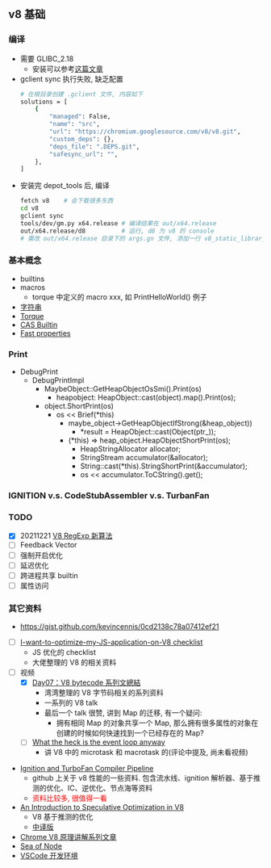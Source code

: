 ## v8 基础

### 编译
* 需要 GLIBC_2.18
    * 安装可以参考[这篇文章](https://blog.csdn.net/qq_39295044/article/details/86685789)
* gclient sync 执行失败, 缺乏配置
    ```bash
    # 在根目录创建 .gclient 文件, 内容如下
    solutions = [
        {
            "managed": False,
            "name": "src",
            "url": "https://chromium.googlesource.com/v8/v8.git",
            "custom_deps": {},
            "deps_file": ".DEPS.git",
            "safesync_url": "",
        },
    ]
    ```
* 安装完 depot_tools 后, 编译
    ```bash
    fetch v8    # 会下载很多东西
    cd v8
    gclient sync
    tools/dev/gm.py x64.release # 编译结果在 out/x64.release
    out/x64.release/d8          # 运行, d8 为 v8 的 console
    # 需改 out/x64.release 目录下的 args.gn 文件, 添加一行 v8_static_library = true 可以编译 .a
    ```

### 基本概念
* builtins
* macros
    * torque 中定义的 macro xxx, 如 PrintHelloWorld() 例子
* [字符串](string.md)
* [Torque](torque.md)
* [CAS Builtin](CSA_builtins.md)
* [Fast properties](Fast_properties_in_V8.md)

### Print
* DebugPrint
    * DebugPrintImpl
        * MaybeObject::GetHeapObjectOsSmi().Print(os)
            * heapobject: HeapObject::cast(object).map().Print(os);
        * object.ShortPrint(os)
            * os << Brief(*this)
                * maybe_object->GetHeapObjectIfStrong(&heap_object))
                    * *result = HeapObject::cast(Object(ptr_));
                * (*this) => heap_object.HeapObjectShortPrint(os);
                    * HeapStringAllocator allocator;
                    * StringStream accumulator(&allocator);
                    * String::cast(*this).StringShortPrint(&accumulator);
                    * os << accumulator.ToCString().get();


### IGNITION v.s. CodeStubAssembler v.s. TurbanFan

### TODO
- [x] 20211221 [V8 RegExp 新算法](./RegExp.md)
- [ ] Feedback Vector
- [ ] 强制开启优化
- [ ] 延迟优化
- [ ] 跨进程共享 builtin
- [ ] 属性访问

### 其它资料
* https://gist.github.com/kevincennis/0cd2138c78a07412ef21
- [ ] [I-want-to-optimize-my-JS-application-on-V8 checklist](https://mrale.ph/blog/2011/12/18/v8-optimization-checklist.html)
    * JS 优化的 checklist
    * 大佬整理的 V8 的相关资料
- [ ] 视频
    - [x] [Day07：V8 bytecode 系列文總結](https://www.coderbridge.com/series/817c07dc8e1c46f2b0a604b3b4e195c1/posts/949d53a24cc148efbbe3dac7f3ea0cd3)
        * 湾湾整理的 V8 字节码相关的系列资料
        * 一系列的 V8 talk
        * 最后一个 talk 很赞, 讲到 Map 的迁移, 有一个疑问:
            * 拥有相同 Map 的对象共享一个 Map, 那么拥有很多属性的对象在创建的时候如何快速找到一个已经存在的 Map?
    - [ ] [What the heck is the event loop anyway](https://www.youtube.com/watch?v=8aGhZQkoFbQ&ab_channel=JSConf)
        * 讲 V8 中的 microtask 和 macrotask 的(评论中提及, 尚未看视频)
* [Ignition and TurboFan Compiler Pipeline](https://github.com/thlorenz/v8-perf/blob/master/compiler.md#collecting-feedback-via-ics)
    * github 上关于 v8 性能的一些资料. 包含流水线、ignition 解析器、基于推测的优化、IC、逆优化、节点海等资料
    * <font color=red>资料比较多, 很值得一看</font>
* [An Introduction to Speculative Optimization in V8](https://benediktmeurer.de/2017/12/13/an-introduction-to-speculative-optimization-in-v8/)
    * V8 基于推测的优化
    * [中译版](https://zhuanlan.zhihu.com/p/51047561)
* [Chrome V8 原理讲解系列文章](https://www.anquanke.com/post/id/254554)
* [Sea of Node](https://darksi.de/d.sea-of-nodes/)
* [VSCode 开发环境](https://docs.google.com/document/d/1BpdCFecUGuJU5wN6xFkHQJEykyVSlGN8B9o3Kz2Oes8/edit)